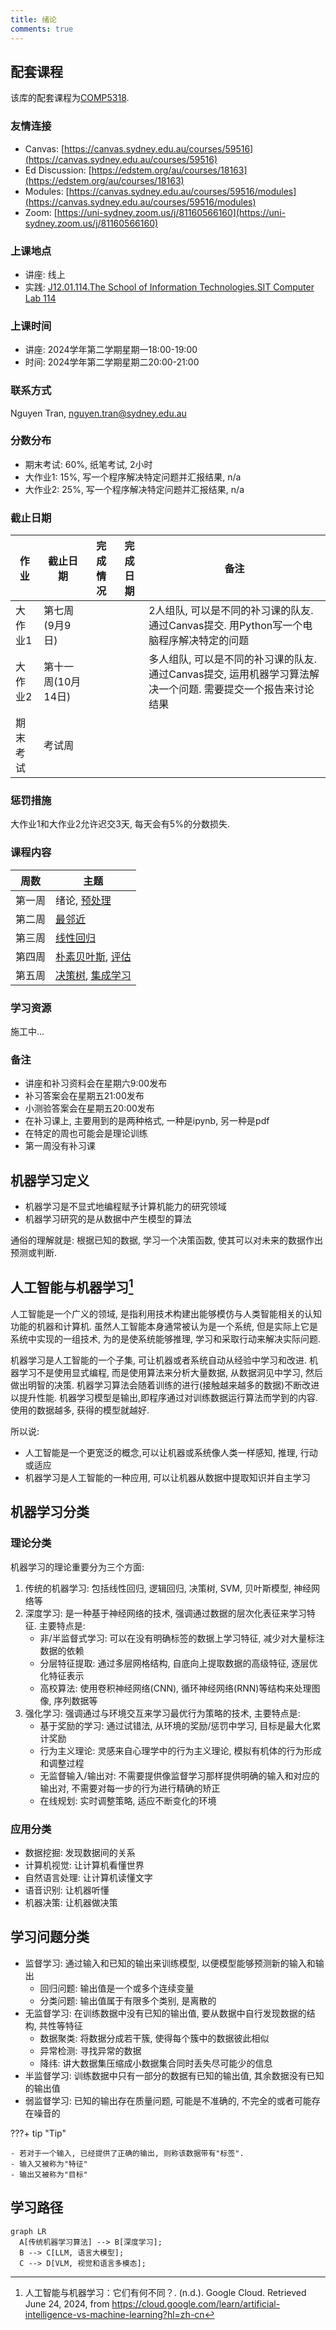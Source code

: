 ```yaml
---
title: 绪论
comments: true
---
```


## 配套课程

该库的配套课程为[COMP5318](https://www.sydney.edu.au/units/COMP5318/2024-S2C-NE-CC).

### 友情连接

- Canvas: [https://canvas.sydney.edu.au/courses/59516](https://canvas.sydney.edu.au/courses/59516)
- Ed Discussion: [https://edstem.org/au/courses/18163](https://edstem.org/au/courses/18163)
- Modules: [https://canvas.sydney.edu.au/courses/59516/modules](https://canvas.sydney.edu.au/courses/59516/modules)
- Zoom: [https://uni-sydney.zoom.us/j/81160566160](https://uni-sydney.zoom.us/j/81160566160)

### 上课地点

- 讲座: 线上
- 实践: [J12.01.114.The School of Information Technologies.SIT Computer Lab 114](https://maps.sydney.edu.au/?room=J12.01.114)

### 上课时间

- 讲座: 2024学年第二学期星期一18:00-19:00
- 时间: 2024学年第二学期星期二20:00-21:00

### 联系方式

Nguyen Tran, nguyen.tran@sydney.edu.au

### 分数分布

- 期末考试: 60%, 纸笔考试, 2小时
- 大作业1: 15%, 写一个程序解决特定问题并汇报结果, n/a
- 大作业2: 25%, 写一个程序解决特定问题并汇报结果, n/a


### 截止日期

|作业|截止日期|完成情况|完成日期|备注|
|-|-|-|-|-|
|大作业1|第七周(9月9日)|||2人组队, 可以是不同的补习课的队友. 通过Canvas提交. 用Python写一个电脑程序解决特定的问题|
|大作业2|第十一周(10月14日)|||多人组队, 可以是不同的补习课的队友. 通过Canvas提交, 运用机器学习算法解决一个问题. 需要提交一个报告来讨论结果|
|期末考试|考试周||||

### 惩罚措施

大作业1和大作业2允许迟交3天, 每天会有5%的分数损失.

### 课程内容

|周数|主题|
|-|-|
|第一周|绪论, [预处理](/算法/预处理)|
|第二周|[最邻近](/算法/最邻近)|
|第三周|[线性回归](/算法/线性回归)|
|第四周|[朴素贝叶斯](/算法/朴素贝叶斯), [评估](/算法/评估)|
|第五周|[决策树](/算法/决策树), [集成学习](/算法/集成学习)|

### 学习资源

施工中...

### 备注

- 讲座和补习资料会在星期六9:00发布
- 补习答案会在星期五21:00发布
- 小测验答案会在星期五20:00发布
- 在补习课上, 主要用到的是两种格式, 一种是ipynb, 另一种是pdf
- 在特定的周也可能会是理论训练
- 第一周没有补习课

## 机器学习定义

- 机器学习是不显式地编程赋予计算机能力的研究领域
- 机器学习研究的是从数据中产生模型的算法

通俗的理解就是: 根据已知的数据, 学习一个决策函数, 使其可以对未来的数据作出预测或判断.

## 人工智能与机器学习[^1]

人工智能是一个广义的领域, 是指利用技术构建出能够模仿与人类智能相关的认知功能的机器和计算机. 虽然人工智能本身通常被认为是一个系统, 但是实际上它是系统中实现的一组技术, 为的是使系统能够推理, 学习和采取行动来解决实际问题.

机器学习是人工智能的一个子集, 可让机器或者系统自动从经验中学习和改进. 机器学习不是使用显式编程, 而是使用算法来分析大量数据, 从数据洞见中学习, 然后做出明智的决策. 机器学习算法会随着训练的进行(接触越来越多的数据)不断改进以提升性能. 机器学习模型是输出,即程序通过对训练数据运行算法而学到的内容. 使用的数据越多, 获得的模型就越好.

所以说:

- 人工智能是一个更宽泛的概念,可以让机器或系统像人类一样感知, 推理, 行动或适应
- 机器学习是人工智能的一种应用, 可以让机器从数据中提取知识并自主学习

## 机器学习分类

### 理论分类

机器学习的理论重要分为三个方面:

1. 传统的机器学习: 包括线性回归, 逻辑回归, 决策树, SVM, 贝叶斯模型, 神经网络等
2. 深度学习: 是一种基于神经网络的技术, 强调通过数据的层次化表征来学习特征. 主要特点是:
    - 非/半监督式学习: 可以在没有明确标签的数据上学习特征, 减少对大量标注数据的依赖
    - 分层特征提取: 通过多层网格结构, 自底向上提取数据的高级特征, 逐层优化特征表示
    - 高校算法: 使用卷积神经网络(CNN), 循环神经网络(RNN)等结构来处理图像, 序列数据等
3. 强化学习: 强调通过与环境交互来学习最优行为策略的技术, 主要特点是:
    - 基于奖励的学习: 通过试错法, 从环境的奖励/惩罚中学习, 目标是最大化累计奖励
    - 行为主义理论: 灵感来自心理学中的行为主义理论, 模拟有机体的行为形成和调整过程
    - 无监督输入/输出对: 不需要提供像监督学习那样提供明确的输入和对应的输出对, 不需要对每一步的行为进行精确的矫正
    - 在线规划: 实时调整策略, 适应不断变化的环境

### 应用分类

- 数据挖掘: 发现数据间的关系
- 计算机视觉: 让计算机看懂世界
- 自然语言处理: 让计算机读懂文字
- 语音识别: 让机器听懂
- 机器决策: 让机器做决策

## 学习问题分类

- 监督学习: 通过输入和已知的输出来训练模型, 以便模型能够预测新的输入和输出
    - 回归问题: 输出值是一个或多个连续变量
    - 分类问题: 输出值属于有限多个类别, 是离散的
- 无监督学习: 在训练数据中没有已知的输出值, 要从数据中自行发现数据的结构, 共性等特征
    - 数据聚类: 将数据分成若干簇, 使得每个簇中的数据彼此相似
    - 异常检测: 寻找异常的数据
    - 降纬: 讲大数据集压缩成小数据集合同时丢失尽可能少的信息
- 半监督学习: 训练数据中只有一部分的数据有已知的输出值, 其余数据没有已知的输出值
- 弱监督学习: 已知的输出存在质量问题, 可能是不准确的, 不完全的或者可能存在噪音的 

???+ tip "Tip"

    - 若对于一个输入, 已经提供了正确的输出, 则称该数据带有"标签".
    - 输入又被称为"特征"
    - 输出又被称为"目标"

## 学习路径

``` mermaid
graph LR
  A[传统机器学习算法] --> B[深度学习];
  B --> C[LLM, 语言大模型];
  C --> D[VLM, 视觉和语言多模态];
```

[^1]: 人工智能与机器学习：它们有何不同？. (n.d.). Google Cloud. Retrieved June 24, 2024, from https://cloud.google.com/learn/artificial-intelligence-vs-machine-learning?hl=zh-cn
[^2]: Machine-learning-deep-learning-notes/machine-learning/machine-learning-intro.md at master · loveunk/machine-learning-deep-learning-notes. (n.d.). Retrieved June 24, 2024, from https://github.com/loveunk/machine-learning-deep-learning-notes/blob/master/machine-learning/machine-learning-intro.md